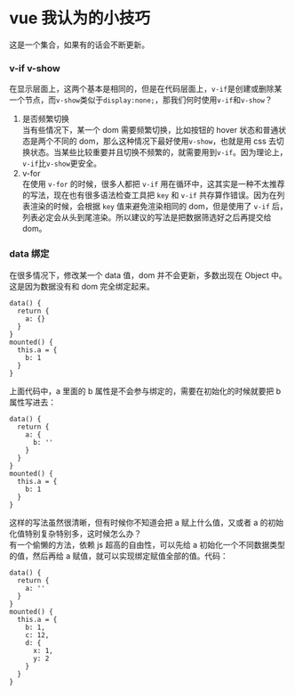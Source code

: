 # vue 我认为的小技巧

这是一个集合，如果有的话会不断更新。

### v-if v-show

在显示层面上，这两个基本是相同的，但是在代码层面上，`v-if`是创建或删除某一个节点，而`v-show`类似于`display:none;`，那我们何时使用`v-if`和`v-show`？

1. 是否频繁切换  
   当有些情况下，某一个 dom 需要频繁切换，比如按钮的 hover 状态和普通状态是两个不同的 dom，那么这种情况下最好使用`v-show`，也就是用 css 去切换状态。当某些比较重要并且切换不频繁的，就需要用到`v-if`。因为理论上，`v-if`比`v-show`更安全。
2. v-for  
   在使用 `v-for` 的时候，很多人都把 `v-if` 用在循环中，这其实是一种不太推荐的写法，现在也有很多语法检查工具把 `key` 和 `v-if` 共存算作错误。因为在列表渲染的时候，会根据 `key` 值来避免渲染相同的 dom，但是使用了 `v-if` 后，列表必定会从头到尾渲染。所以建议的写法是把数据筛选好之后再提交给 dom。

### data 绑定

在很多情况下，修改某一个 data 值，dom 并不会更新，多数出现在 Object 中。  
这是因为数据没有和 dom 完全绑定起来。

```
data() {
  return {
    a: {}
  }
}
mounted() {
  this.a = {
    b: 1
  }
}
```

上面代码中，a 里面的 b 属性是不会参与绑定的，需要在初始化的时候就要把 b 属性写进去：

```
data() {
  return {
    a: {
      b: ''
    }
  }
}
mounted() {
  this.a = {
    b: 1
  }
}
```

这样的写法虽然很清晰，但有时候你不知道会把 a 赋上什么值，又或者 a 的初始化值特别复杂特别多，这时候怎么办？  
有一个偷懒的方法，依赖 js 超高的自由性，可以先给 a 初始化一个不同数据类型的值，然后再给 a 赋值，就可以实现绑定赋值全部的值。代码：

```
data() {
  return {
    a: ''
  }
}
mounted() {
  this.a = {
    b: 1,
    c: 12,
    d: {
      x: 1,
      y: 2
    }
  }
}
```
